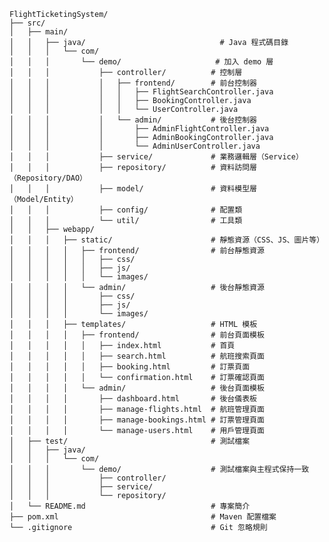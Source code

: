     FlightTicketingSystem/
    ├── src/
    │   ├── main/
    │   │   ├── java/                              # Java 程式碼目錄
    │   │   │   └── com/
    │   │   │       └── demo/                     # 加入 demo 層
    │   │   │           ├── controller/          # 控制層
    │   │   │           │   ├── frontend/        # 前台控制器
    │   │   │           │   │   ├── FlightSearchController.java
    │   │   │           │   │   ├── BookingController.java
    │   │   │           │   │   └── UserController.java
    │   │   │           │   └── admin/           # 後台控制器
    │   │   │           │       ├── AdminFlightController.java
    │   │   │           │       ├── AdminBookingController.java
    │   │   │           │       └── AdminUserController.java
    │   │   │           ├── service/             # 業務邏輯層（Service）
    │   │   │           ├── repository/          # 資料訪問層（Repository/DAO）
    │   │   │           ├── model/               # 資料模型層（Model/Entity）
    │   │   │           ├── config/              # 配置類
    │   │   │           └── util/                # 工具類
    │   │   ├── webapp/
    │   │   │   ├── static/                      # 靜態資源（CSS、JS、圖片等）
    │   │   │   │   ├── frontend/                # 前台靜態資源
    │   │   │   │   │   ├── css/
    │   │   │   │   │   ├── js/
    │   │   │   │   │   └── images/
    │   │   │   │   └── admin/                   # 後台靜態資源
    │   │   │   │       ├── css/
    │   │   │   │       ├── js/
    │   │   │   │       └── images/
    │   │   │   ├── templates/                   # HTML 模板
    │   │   │   │   ├── frontend/                # 前台頁面模板
    │   │   │   │   │   ├── index.html           # 首頁
    │   │   │   │   │   ├── search.html          # 航班搜索頁面
    │   │   │   │   │   ├── booking.html         # 訂票頁面
    │   │   │   │   │   └── confirmation.html    # 訂票確認頁面
    │   │   │   │   └── admin/                   # 後台頁面模板
    │   │   │   │       ├── dashboard.html       # 後台儀表板
    │   │   │   │       ├── manage-flights.html  # 航班管理頁面
    │   │   │   │       ├── manage-bookings.html # 訂票管理頁面
    │   │   │   │       └── manage-users.html    # 用戶管理頁面
    │   ├── test/                                # 測試檔案
    │   │   ├── java/
    │   │   │   └── com/
    │   │   │       └── demo/                    # 測試檔案與主程式保持一致
    │   │   │           ├── controller/
    │   │   │           ├── service/
    │   │   │           └── repository/
    │   └── README.md                            # 專案簡介
    ├── pom.xml                                  # Maven 配置檔案
    └── .gitignore                               # Git 忽略規則

